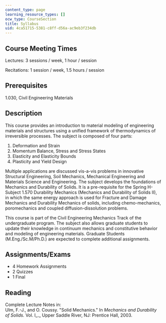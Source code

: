 ```yaml
---
content_type: page
learning_resource_types: []
ocw_type: CourseSection
title: Syllabus
uid: 4ca51715-5381-c8ff-d56a-ac9eb3f234db
---
```


Course Meeting Times
--------------------

Lectures: 3 sessions / week, 1 hour / session

Recitations: 1 session / week, 1.5 hours / session

Prerequisites
-------------

1.030, Civil Engineering Materials

Description
-----------

This course provides an introduction to material modeling of engineering materials and structures using a unified framework of thermodynamics of irreversible processes. The subject is composed of four parts:

1.  Deformation and Strain
2.  Momentum Balance, Stress and Stress States
3.  Elasticity and Elasticity Bounds
4.  Plasticity and Yield Design

Multiple applications are discussed vis-a-vis problems in innovative Structural Engineering, Soil Mechanics, Mechanical Engineering and Materials Science and Engineering. The subject develops the foundations of Mechanics and Durability of Solids. It is a pre-requisite for the Spring H-Subject 1.570 Durability Mechanics (Mechanics and Durability of Solids II), in which the same energy approach is used for Fracture and Damage Mechanics and Durability Mechanics of solids, including chemo-mechanics, poromechanics and coupled diffusion-dissolution problems.

This course is part of the Civil Engineering Mechanics Track of the undergraduate program. The subject also allows graduate students to update their knowledge in continuum mechanics and constitutive behavior and modeling of engineering materials. Graduate Students (M.Eng./Sc.M/Ph.D.) are expected to complete additional assignments.

Assignments/Exams
-----------------

*   4 Homework Assignments
*   2 Quizzes
*   1 Final

Reading
-------

Complete Lecture Notes in:  
Ulm, F.-J., and O. Coussy. "Solid Mechanics." In _Mechanics and Durability of Solids._ Vol. I_._ Upper Saddle River, NJ: Prentice Hall, 2003.